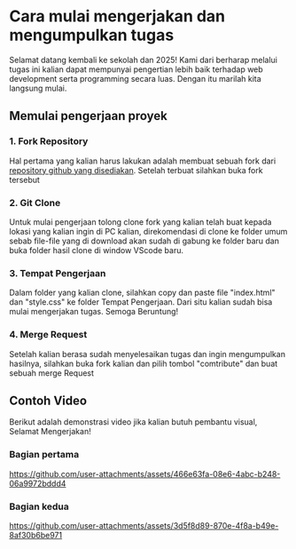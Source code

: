 # Cara mulai mengerjakan dan mengumpulkan tugas

Selamat datang kembali ke sekolah dan 2025! 
Kami dari berharap melalui tugas ini kalian dapat mempunyai pengertian lebih baik terhadap web development serta programming secara luas. Dengan itu marilah kita langsung mulai.

## Memulai pengerjaan proyek 

### 1. Fork Repository
Hal pertama yang kalian harus lakukan adalah membuat sebuah fork dari [repository github yang disediakan](https://github.com/valentino-setiawan/CSS_Assignment-Template). Setelah terbuat silahkan buka fork tersebut

### 2. Git Clone
Untuk mulai pengerjaan tolong clone fork yang kalian telah buat kepada lokasi yang kalian ingin di PC kalian, direkomendasi di clone ke folder umum sebab file-file yang di download akan sudah di gabung ke folder baru dan buka folder hasil clone di window VScode baru.

### 3. Tempat Pengerjaan
Dalam folder yang kalian clone, silahkan copy dan paste file "index.html" dan "style.css" ke folder Tempat Pengerjaan. Dari situ kalian sudah bisa mulai mengerjakan tugas. Semoga Beruntung!

### 4. Merge Request
Setelah kalian berasa sudah menyelesaikan tugas dan ingin mengumpulkan hasilnya, silahkan buka fork kalian dan pilih tombol "comtribute" dan buat sebuah merge Request

## Contoh Video 
Berikut adalah demonstrasi video jika kalian butuh pembantu visual, Selamat Mengerjakan!

### Bagian pertama
https://github.com/user-attachments/assets/466e63fa-08e6-4abc-b248-06a9972bddd4

### Bagian kedua
https://github.com/user-attachments/assets/3d5f8d89-870e-4f8a-b49e-8af30b6be971



